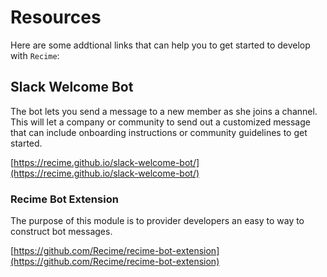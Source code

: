 # Resources

Here are some addtional links that can help you to get started to develop with `Recime`:

## Slack Welcome Bot

The bot lets you send a message to a new member as she joins a channel. This will let a company or community to send out a customized message that can include onboarding instructions or community guidelines to get started.

[https://recime.github.io/slack-welcome-bot/](https://recime.github.io/slack-welcome-bot/)


### Recime Bot Extension

The purpose of this module is to provider developers an easy to way to construct bot messages.

[https://github.com/Recime/recime-bot-extension](https://github.com/Recime/recime-bot-extension)
